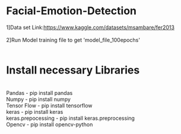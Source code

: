 # Facial-Emotion-Detection
1]Data set Link:https://www.kaggle.com/datasets/msambare/fer2013<br/><br/>
2]Run Model training file to get 'model_file_100epochs'<br/><br/>
<h1>Install necessary Libraries</h1><br> Pandas - pip install pandas <br/> Numpy - pip install numpy <br/>Tensor Flow - pip install tensorflow<br/> keras - pip install keras <br/> keras.prepocessing - pip install keras.preprocessing<br/> Opencv - pip install opencv-python

